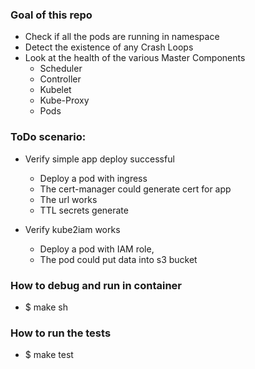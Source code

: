 ### Goal of this repo

- Check if all the pods are running in namespace
- Detect the existence of any Crash Loops
- Look at the health of the various Master Components
  - Scheduler
  - Controller
  - Kubelet
  - Kube-Proxy
  - Pods

### ToDo scenario:

- Verify simple app deploy successful
  - Deploy a pod with ingress
  - The cert-manager could generate cert for app
  - The url works
  - TTL secrets generate

- Verify kube2iam works
  - Deploy a pod with IAM role,
  - The pod could put data into s3 bucket

### How to debug and run in container

- $ make sh

### How to run the tests

- $ make test
